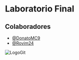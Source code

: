 
# Laboratorio Final


## Colaboradores

- [@DonatoMC9](https://www.github.com/DonatoMC9)
- [@Rovim24](https://www.github.com/Rovim24)



![LogoGit](https://cdn.iconscout.com/icon/free/png-256/free-git-4069921-3365440.png?f=webp)

